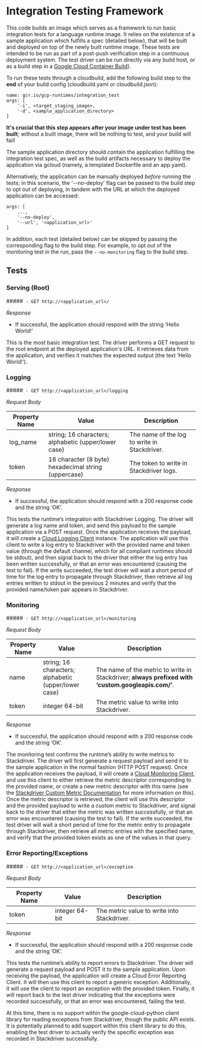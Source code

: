 Integration Testing Framework
=============

This code builds an image which serves as a framework to run basic integration tests for a language runtime image. It relies on the existence of a sample application which fulfills a spec (detailed below), that will be built and deployed on top of the newly built runtime image. These tests are intended to be run as part of a post-push verification step in a continuous deployment system. The test driver can be run directly via any build host, or as a build step in a [Google Cloud Container Build](https://cloud.google.com/container-builder/docs/overview)).

To run these tests through a cloudbuild, add the following build step to the **end** of your build config (cloudbuild.yaml or cloudbuild.json):

	name: gcr.io/gcp-runtimes/integration_test
	args: [
		'-i', <target_staging_image>,
		'-d', <sample_application_directory>
	]

**It's crucial that this step appears after your image under test has been built**; without a built image, there will be nothing to test, and your build will fail!


The sample application directory should contain the application fulfilling the integration test spec, as well as the build artifacts necessary to deploy the application via gcloud (namely, a templated Dockerfile and an app.yaml).

Alternatively, the application can be manually deployed *before* running the tests; in this scenario, the '--no-deploy' flag can be passed to the build step to opt out of deploying, in tandem with the URL at which the deployed application can be accessed:

	args: [
		...,
		'--no-deploy',
		'--url', '<application_url>'
	]

In addition, each test (detailed below) can be skipped by passing the corresponding flag to the build step. For example, to opt out of the monitoring test in the run, pass the `--no-monitoring` flag to the build step.

## Tests

### Serving (Root)
#####` - GET http://<application_url>/`

*Response*

- If successful, the application should respond with the string 'Hello World!'

This is the most basic integration test. The driver performs a GET request to the root endpoint at the deployed application's URL. It retrieves data from the application, and verifies it matches the expected output (the text ‘Hello World!’).


### Logging
#####` - GET http://<application_url>/logging`

*Request Body*

| Property Name | Value | Description |
| --- | --- | --- |
| log_name      | string; 16 characters; alphabetic (upper/lower case) | The name of the log to write in Stackdriver. |
| token | 16 character (8 byte) hexadecimal string (uppercase) | The token to write in Stackdriver logs. |

*Response*

- If successful, the application should respond with a 200 response code and the string ‘OK’.

This tests the runtime’s integration with Stackdriver Logging. The driver will generate a log name and token, and send this payload to the sample application via a POST request. Once the application receives the payload, it will create a [Cloud Logging Client](https://github.com/GoogleCloudPlatform/google-cloud-python/blob/master/logging/google/cloud/logging/client.py) instance. The application will use this client to write a log entry to Stackdriver with the provided name and token value (through the default channel, which for all compliant runtimes should be stdout), and then signal back to the driver that either the log entry has been written successfully, or that an error was encountered (causing the test to fail). If the write succeeded, the test driver will wait a short period of time for the log entry to propagate through Stackdriver, then retrieve all log entries written to stdout in the previous 2 minutes and verify that the provided name/token pair appears in Stackdriver.


### Monitoring
#####` - GET http://<application_url>/monitoring`

*Request Body*

| Property Name | Value | Description |
| --- | --- | --- |
| name      | string; 16 characters; alphabetic (upper/lower case) | The name of the metric to write in Stackdriver; **always prefixed with ‘custom.googleapis.com/’**. |
| token | integer 64-bit | The metric value to write into Stackdriver. |

*Response*

- If successful, the application should respond with a 200 response code and the string ‘OK’.

The monitoring test confirms the runtime’s ability to write metrics to Stackdriver. The driver will first generate a request payload and send it to the sample application in the normal fashion (HTTP POST request). Once the application receives the payload, it will create a [Cloud Monitoring Client](https://github.com/GoogleCloudPlatform/google-cloud-python/blob/master/monitoring/google/cloud/monitoring/client.py), and use this client to either retrieve the metric descriptor corresponding to the provided name, or create a new metric descriptor with this name (see the [Stackdriver Custom Metric Documentation](https://cloud.google.com/monitoring/custom-metrics/creating-metrics) for more information on this). Once the metric descriptor is retrieved, the client will use this descriptor and the provided payload to write a custom metric to Stackdriver, and signal back to the driver that either the metric was written successfully, or that an error was encountered (causing the test to fail). If the write succeeded, the test driver will wait a short period of time for the metric entry to propagate through Stackdriver, then retrieve all metric entries with the specified name, and verify that the provided token exists as one of the values in that query.


### Error Reporting/Exceptions
#####` - GET http://<application_url>/exception`

*Request Body*

| Property Name | Value | Description |
| --- | --- | --- |
| token | integer 64-bit | The metric value to write into Stackdriver. |

*Response*

- If successful, the application should respond with a 200 response code and the string ‘OK’.

This tests the runtime’s ability to report errors to Stackdriver. The driver will generate a request payload and POST it to the sample application. Upon receiving the payload, the application will create a Cloud Error Reporting Client. It will then use this client to report a generic exception. Additionally, it will use the client to report an exception with the provided token. Finally, it will report back to the test driver indicating that the exceptions were recorded successfully, or that an error was encountered, failing the test.

At this time, there is no support within the google-cloud-python client library for reading exceptions from Stackdriver, though the public API exists. It is potentially planned to add support within this client library to do this, enabling the test driver to actually verify the specific exception was recorded in Stackdriver successfully.
